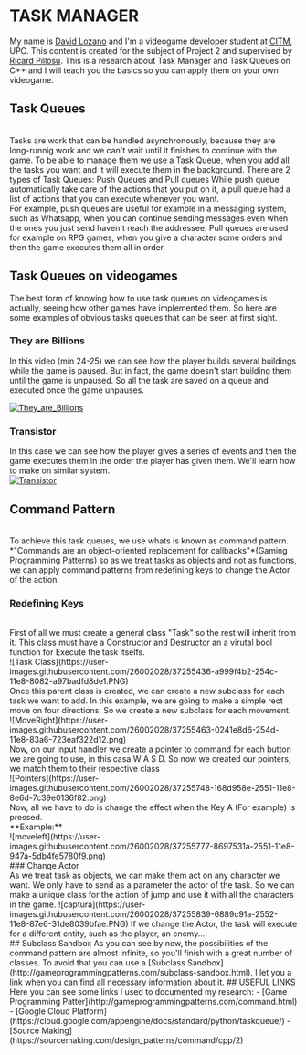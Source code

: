 # TASK MANAGER

My name is [David Lozano](https://github.com/DavidTheMaaster) and I'm a videogame developer student at [CITM](https://www.citm.upc.edu/), UPC. This content is created for the subject of Project 2 and supervised by [Ricard Pillosu](https://es.linkedin.com/in/ricardpillosu).
This is a research about Task Manager and Task Queues on C++ and I will teach you the basics so you can apply them on your own videogame. 

## Task Queues

<br>
Tasks are work that can be handled asynchronously, because they are long-runnig work and we can't wait until it finishes to continue with the game. To be able to manage them we use a Task Queue, when you add all the tasks you want and it will execute them in the background. 
There are 2 types of Task Queues: Push Queues and Pull queues
While push queue automatically take care of the actions that you put on it, a pull queue had a list of actions that you can execute whenever you want.
<br>
For example, push queues are useful for example in a messaging system, such as Whatsapp, when you can continue sending messages even when the ones you just send haven't reach the addressee.
Pull queues are used for example on RPG games, when you give a character some orders and then the game executes them all in order. 
<br>


## Task Queues on videogames


The best form of knowing how to use task queues on videogames is actually, seeing how other games have implemented them. So here are some examples of obvious tasks queues that can be seen at first sight. 
<br>
### They are Billions
In this video (min 24-25) we can see how the player builds several buildings while the game is paused. But in fact, the game doesn't start building them until the game is unpaused. So all the task are saved on a queue and executed once the game unpauses.

[![They_are_Billions](https://user-images.githubusercontent.com/26002028/37255163-d65fd5b0-2548-11e8-9078-554d85dbe2de.jpg)](https://www.youtube.com/watch?v=edaA0w5VxjQ)


### Transistor

In this case we can see how the player gives a series of events and then the game executes them in the order the player has given them. We'll learn how to make on similar system. 
<br>
	[![Transistor](https://user-images.githubusercontent.com/26002028/37254969-1435e594-2546-11e8-80ca-a5be6623a3eb.jpg)](https://www.youtube.com/watch?v=xj-LH76lQvg)

## Command Pattern
<br>
To achieve this task queues, we use whats is known as command pattern. *"Commands are an object-oriented replacement for callbacks"*(Gaming Programming Patterns) so as we treat tasks as objects and not as functions, we can apply command patterns from redefining keys to change the Actor of the action.

### Redefining Keys
<br>
First of all we must create a general class "Task" so the rest will inherit from it. This class must have a Constructor and Destructor an a virutal bool function for Execute the task itselfs. 
<br>
![Task Class](https://user-images.githubusercontent.com/26002028/37255436-a999f4b2-254c-11e8-8082-a97badfd8de1.PNG)
<br>
Once this parent class is created, we can create a new subclass for each task we want to add. In this example, we are going to make a simple rect move on four directions. So we create a new subclass for each movement. 
<br>
![MoveRight](https://user-images.githubusercontent.com/26002028/37255463-0241e8d6-254d-11e8-83a6-723eaf322d12.png)
<br>
Now, on our input handler we create a pointer to command for each button we are going to use, in this casa W A S D.
So now we created our pointers, we match them to their respective class
<br>
![Pointers](https://user-images.githubusercontent.com/26002028/37255748-168d958e-2551-11e8-8e6d-7c39e0136f82.png)
<br>
Now, all we have to do is change the effect when the Key A (For example) is pressed.
<br>**Example:**<br>
![moveleft](https://user-images.githubusercontent.com/26002028/37255777-8697531a-2551-11e8-947a-5db4fe5780f9.png)
<br>
### Change Actor
<br>
As we treat task as objects, we can make them act on any character we want. We only have to send as a parameter the actor of the task. So we can make a unique class for the action of jump and use it with all the characters in the game. 
![captura](https://user-images.githubusercontent.com/26002028/37255839-6889c91a-2552-11e8-87e6-31de8039bfae.PNG)
If we change the Actor, the task will execute for a different entity, such as the player, an enemy...
<br>
## Subclass Sandbox
As you can see by now, the possibilities of the command pattern are almost infinite, so you'll finish with a great number of classes. To avoid that you can use a [Subclass Sandbox](http://gameprogrammingpatterns.com/subclass-sandbox.html). I let you a link when you can find all necessary information about it. 
## USEFUL LINKS
Here you can see some links I used to documented my research:
 - [Game Programming Patter](http://gameprogrammingpatterns.com/command.html)
 - [Google Cloud Platform](https://cloud.google.com/appengine/docs/standard/python/taskqueue/)
 - [Source Making](https://sourcemaking.com/design_patterns/command/cpp/2)


